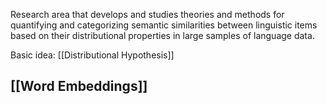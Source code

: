 Research area that develops and studies theories and methods for quantifying and categorizing semantic similarities between linguistic items based on their distributional properties in large samples of language data.

Basic idea: [[Distributional Hypothesis]]

## [[Word Embeddings]]
